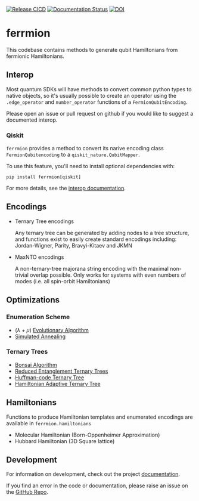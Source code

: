 [![Release CICD](https://github.com/UCL-CCS/ferrmion/actions/workflows/release.yaml/badge.svg)](https://github.com/UCL-CCS/ferrmion/actions/workflows/release.yaml)
[![Documentation Status](https://readthedocs.org/projects/ferrmion/badge/?version=latest)](https://ferrmion.readthedocs.io/en/latest/?badge=latest)
[![DOI](https://zenodo.org/badge/DOI/10.5281/zenodo.17236185.svg)](https://doi.org/10.5281/zenodo.17236185)

# ferrmion

This codebase contains methods to generate qubit Hamiltonians from fermionic Hamiltonians.


## Interop

Most quantum SDKs will have methods to convert common python types to native objects, so it's usually possible to create an operator using the `.edge_operator` and `number_operator` functions of a `FermionQubitEncoding`.

Please open an issue or pull request on github if you would like to suggest a documented interop.

### Qiskit
`ferrmion` provides a method to convert its narive encoding class `FermionQubitencoding` to a `qiskit_nature.QubitMapper`.

To use this feature, you'll need to install optional dependencies with:
```
pip install ferrmion[qiskit]
```

For more details, see the [interop documentation](https://ferrmion.readthedocs.io/en/latest/interop/).



## Encodings
- Ternary Tree encodings

    Any ternary tree can be generated by adding nodes to a tree structure, and functions exist to easily create standard encodings including: Jordan-Wigner, Parity, Bravyi-Kitaev and JKMN

- MaxNTO encodings

    A non-ternary-tree majorana string encoding with the maximal non-trivial overlap possible.
    Only works for systems with even numbers of modes (i.e. all spin-orbit Hamiltonians)


## Optimizations

### Enumeration Scheme
- $(\lambda+\mu)$ [Evolutionary Algorithm](https://ferrmion.readthedocs.io/en/latest/notebooks/pauli_weight.html#evolutionary-optimisation)
- [Simulated Annealing](https://ferrmion.readthedocs.io/en/latest/notebooks/pauli_weight.html#simulated-annealing)

### Ternary Trees
- [Bonsai Algorithm](https://ferrmion.readthedocs.io/en/latest/notebooks/bonsai.html)
- [Reduced Entanglement Ternary Trees](https://ferrmion.readthedocs.io/en/latest/notebooks/rett.html)
- [Huffman-code Ternary Tree](https://ferrmion.readthedocs.io/en/latest/notebooks/huffman.html)
- [Hamiltonian Adaptive Ternary Tree](https://ferrmion.readthedocs.io/en/latest/notebooks/hatt.html)


## Hamiltonians
Functions to produce Hamiltonian templates and enumerated encodings are available in `ferrmion.hamiltonians`

- Molecular Hamiltonian (Born-Oppenheimer Approximation)
- Hubbard Hamiltonian (3D Square lattice)

## Development
For information on development, check out the project [documentation](https://ferrmion.readthedocs.io/en/latest/development.html).

If you find an error in the code or documentation, please raise an issue on the [GitHub Repo](https://github.com/UCL-CCS/ferrmion).
